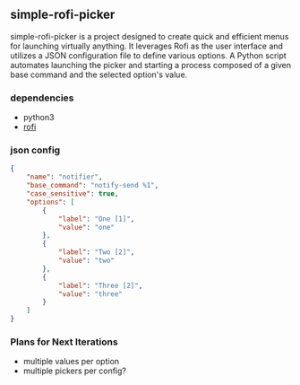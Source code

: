 ## simple-rofi-picker

simple-rofi-picker is a project designed to create quick and efficient menus for launching virtually anything. 
It leverages Rofi as the user interface and utilizes a JSON configuration file to define various options.
A Python script automates launching the picker and starting a process composed of a given base command and the selected option's value.

### dependencies
 - python3
 - [rofi](https://github.com/davatorium/rofi)

### json config
```json
{
    "name": "notifier",
    "base_command": "notify-send %1",
    "case_sensitive": true,
    "options": [
        {
            "label": "One [1]",
            "value": "one"
        },
        {
            "label": "Two [2]",
            "value": "two"
        },
        {
            "label": "Three [2]",
            "value": "three"
        }
    ]
}
```
### Plans for Next Iterations
 - multiple values per option
 - multiple pickers per config?
